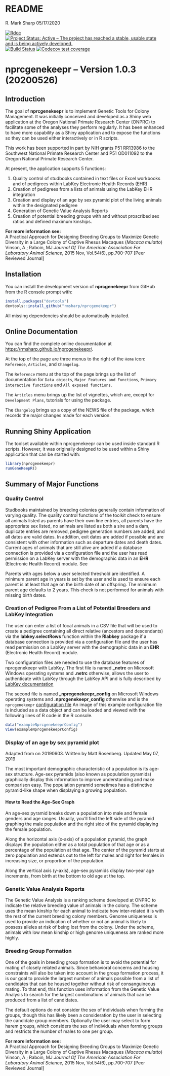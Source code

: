 README
================
R. Mark Sharp
05/17/2020

[![Rdoc](http://www.rdocumentation.org/badges/version/nprcgenekeepr)](http://www.rdocumentation.org/packages/nprcgenekeepr)
[![Project Status: Active – The project has reached a stable, usable
state and is being actively
developed.](https://www.repostatus.org/badges/latest/active.svg)](https://www.repostatus.org/#active)
[![Build
Status](https://travis-ci.org/rmsharp/nprcgenekeepr.svg?branch=master)](https://travis-ci.org/rmsharp/nprcgenekeepr)
[![Codecov test
coverage](https://codecov.io/gh/rmsharp/nprcgenekeepr/branch/master/graph/badge.svg)](https://codecov.io/gh/rmsharp/nprcgenekeepr?branch=master)
<!--[![](https://www.r-pkg.org/badges/version/nprcgenekeepr)](https://cran.r-project.org/package=nprcgenekeepr)

<!--[![Rdoc](http://www.rdocumentation.org/badges/version/RDocumentation)](http://www.rdocumentation.org/packages/RDocumentation)
<!--[![Rdoc](http://www.rdocumentation.org/badges/version/nprcgenekeepr)](http://www.rdocumentation.org/packages/gh/rmsharp/nprcgenekeepr)

<!-- README.md is generated from README.Rmd. Please edit that file -->

# nprcgenekeepr – Version 1.0.3 (20200526)

## Introduction

The goal of **nprcgenekeepr** is to implement Genetic Tools for Colony
Management. It was initially conceived and developed as a Shiny web
application at the Oregon National Primate Research Center (ONPRC) to
facilitate some of the analyses they perform regularly. It has been
enhanced to have more capability as a Shiny application and to expose
the functions so they can be used either interactively or in R scripts.

This work has been supported in part by NIH grants P51 RR13986 to the
Southwest National Primate Research Center and P51 OD011092 to the
Oregon National Primate Research Center.

<!--It is now managed and maintained as a joint effort between ONPRC-->

<!--and Southwest National Primate Research Center (SNPRC) with the -->

<!--coding being done by R. Mark Sharp, Ph.D.-->

At present, the application supports 5 functions:

1.  Quality control of studbooks contained in text files or Excel
    workbooks and of pedigrees within LabKey Electronic Health Records
    (EHR)
2.  Creation of pedigrees from a lists of animals using the LabKey EHR
    integration
3.  Creation and display of an age by sex pyramid plot of the living
    animals within the designated pedigree
4.  Generation of Genetic Value Analysis Reports
5.  Creation of potential breeding groups with and without proscribed
    sex ratios and defined maximum kinships.

**For more information see:**  
A Practical Approach for Designing Breeding Groups to Maximize Genetic
Diversity in a Large Colony of Captive Rhesus Macaques (*Macaca
mulatto*) Vinson, A ; Raboin, MJ *Journal Of The American Association
For Laboratory Animal Science*, 2015 Nov, Vol.54(6), pp.700-707 \[Peer
Reviewed Journal\]

## Installation

You can install the development version of **nprcgenekeepr** from GitHub
from the R console prompt with:

``` r
install.packages("devtools")
devtools::install_github("rmsharp/nprcgenekeepr")
```

All missing dependencies should be automatically installed.

## Online Documentation

You can find the complete online documentation at
<https://rmsharp.github.io/nprcgenekeepr/>.

At the top of the page are three menus to the right of the `Home` icon:
`Reference`, `Articles`, and `Changelog`.

The `Reference` menu at the top of the page brings up the list of
documentation for `Data objects`, `Major Features and Functions`,
`Primary interactive functions` and `All exposed functions`.

The `Articles` menu brings up the list of vignettes, which are, except
for `Development Plans`, tutorials for using the package.

The `Changelog` brings up a copy of the NEWS file of the package, which
records the major changes made for each version.

## Running Shiny Application

The toolset available within nprcgenekeepr can be used inside standard R
scripts. However, it was originally designed to be used within a Shiny
application that can be started with:

``` r
library(nprcgenekeepr)
runGeneKeepR()
```

## Summary of Major Functions

### Quality Control

Studbooks maintained by breeding colonies generally contain information
of varying quality. The quality control functions of the toolkit check
to ensure all animals listed as parents have their own line entries, all
parents have the appropriate sex listed, no animals are listed as both a
sire and a dam, duplicate entries are removed, pedigree generation
numbers are added, and all dates are valid dates. In addition, exit
dates are added if possible and are consistent with other information
such as departure dates and death dates. Current ages of animals that
are still alive are added if a database connection is provided via a
configuration file and the user has read permission on a LabKey server
with the demographic data in an **EHR** (Electronic Health Record)
module. See

Parents with ages below a user selected threshold are identified. A
minimum parent age in years is set by the user and is used to ensure
each parent is at least that age on the birth date of an offspring. The
minimum parent age defaults to 2 years. This check is not performed for
animals with missing birth dates.

### Creation of Pedigree From a List of Potential Breeders and LabKey Integration

The user can enter a list of focal animals in a CSV file that will be
used to create a pedigree containing all direct relative (ancestors and
descendants) via the **labkey.selectRows** function within the
**Rlabkey** package if a database connection is provided via a
configuration file and the user has read permission on a LabKey server
with the demographic data in an **EHR** (Electronic Health Record)
module.

Two configuration files are needed to use the database features of
nprcgenekeepr with LabKey. The first file is named **\_netrc** on
Microsoft Windows operating systems and **.netrc** otherwise, allows the
user to authenticate with LabKey through the LabKey API and is fully
described by [LabKey
documentation](https://www.labkey.org/Documentation/wiki-page.view?name=netrc)

The second file is named **\_nprcgenekeepr\_config** on Microsoft
Windows operating systems and **.nprcgenekeepr\_config** otherwise and
is the `nprcgenekeepr` [configuration
file](https://github.com/rmsharp/nprcgenekeepr/blob/master/inst/extdata/example_nprcgenekeepr_config)
An image of this example configuration file is included as a data object
and can be loaded and viewed with the following lines of R code in the R
console.

``` r
data("exampleNprcgenekeeprConfig")
View(exampleNprcgenekeeprConfig)
```

### Display of an age by sex pyramid plot

Adapted from  on 20190603. Written by Matt Rosenberg. Updated May 07,
2019

The most important demographic characteristic of a population is its
age-sex structure. Age-sex pyramids (also known as population pyramids)
graphically display this information to improve understanding and make
comparison easy. The population pyramid sometimes has a distinctive
pyramid-like shape when displaying a growing population.

#### How to Read the Age-Sex Graph

An age-sex pyramid breaks down a population into male and female genders
and age ranges. Usually, you’ll find the left side of the pyramid
graphing the male population and the right side of the pyramid
displaying the female population.

Along the horizontal axis (x-axis) of a population pyramid, the graph
displays the population either as a total population of that age or as a
percentage of the population at that age. The center of the pyramid
starts at zero population and extends out to the left for males and
right for females in increasing size, or proportion of the population.

Along the vertical axis (y-axis), age-sex pyramids display two-year age
increments, from birth at the bottom to old age at the top.

### Genetic Value Analysis Reports

The Genetic Value Analysis is a ranking scheme developed at ONPRC to
indicate the relative breeding value of animals in the colony. The
scheme uses the mean kinship for each animal to indicate how
inter-related it is with the rest of the current breeding colony
members. Genome uniqueness is used to provide an indication of whether
or not an animal is likely to possess alleles at risk of being lost from
the colony. Under the scheme, animals with low mean kinship or high
genome uniqueness are ranked more highly.

### Breeding Group Formation

One of the goals in breeding group formation is to avoid the potential
for mating of closely related animals. Since behavioral concerns and
housing constraints will also be taken into account in the group
formation process, it is our goal to provide the largest number of
animals possible from a list of candidates that can be housed together
without risk of consanguineous mating. To that end, this function uses
information from the Genetic Value Analysis to search for the largest
combinations of animals that can be produced from a list of candidates.

The default options do not consider the sex of individuals when forming
the groups, though this has likely been a consideration by the user in
selecting the candidate group members. Optionally the user may select to
form harem groups, which considers the sex of individuals when forming
groups and restricts the number of males to one per group.

**For more information see:**  
A Practical Approach for Designing Breeding Groups to Maximize Genetic
Diversity in a Large Colony of Captive Rhesus Macaques (*Macaca
mulatto*) Vinson, A ; Raboin, MJ *Journal Of The American Association
For Laboratory Animal Science*, 2015 Nov, Vol.54(6), pp.700-707 \[Peer
Reviewed Journal\]
